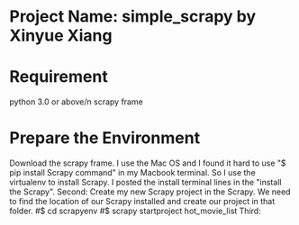 # Project Name: simple_scrapy by Xinyue Xiang 
# Requirement
python 3.0 or above/n
scrapy frame 
# Prepare the Environment
Download the scrapy frame. 
I use the Mac OS and I found it hard to use "$ pip install Scrapy command" in my Macbook terminal. So I use the virtualenv to install Scrapy. I posted the install terminal lines in the "install the Scrapy".
Second: Create my new Scrapy project in the Scrapy. We need to find the location of our Scrapy installed and create our project in that folder.
#$ cd scrapyenv 
#$ scrapy startproject hot_movie_list
Third: 
